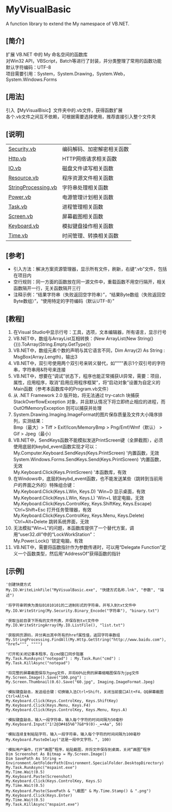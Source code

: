 # MyVisualBasic
A function library to extend the My namespace of VB.NET.  
  
## [简介]
扩展 VB.NET 中的 My 命名空间的函数库  
对Win32 API，VBScript，Batch等进行了封装，并分类整理了常用的函数功能  
默认字符编码：UTF-8  
项目需要引用：System，System.Drawing，System.Web，System.Windows.Forms  
  
## [用法]
引入【MyVisualBisic】文件夹中的.vb文件，获得函数扩展  
各个.vb文件之间互不依赖，可根据需要选择使用，推荐直接引入整个文件夹  
  
## [说明]
<table>
    <tr>
        <td><a href="MyVisualBisic\Security.vb">Security.vb</a></td>
		<td>编码解码、加密解密相关函数</td>
    </tr>
    <tr>
        <td><a href="MyVisualBisic\Http.vb">Http.vb</a></td>
		<td>HTTP网络请求相关函数</td>
    </tr>
    <tr>
        <td><a href="MyVisualBisic\IO.vb">IO.vb</a></td>
		<td>磁盘文件读写相关函数</td>
    </tr>
    <tr>
        <td><a href="MyVisualBisic\Resource.vb">Resource.vb</a></td>
		<td>程序资源文件相关函数</td>
    </tr>
    <tr>
        <td><a href="MyVisualBisic\StringProcessing.vb">StringProcessing.vb</a></td>
		<td>字符串处理相关函数</td>
    </tr>
    <tr>
        <td><a href="MyVisualBisic\Power.vb">Power.vb</a></td>
		<td>电源管理计划相关函数</td>
    </tr>
    <tr>
        <td><a href="MyVisualBisic\Task.vb">Task.vb</a></td>
		<td>进程管理相关函数</td>
    </tr>
    <tr>
        <td><a href="MyVisualBisic\Screen.vb">Screen.vb</a></td>
		<td>屏幕截图相关函数</td>
    </tr>
    <tr>
        <td><a href="MyVisualBisic\Keyboard.vb">Keyboard.vb</a></td>
		<td>模拟键盘操作相关函数</td>
    </tr>
    <tr>
        <td><a href="MyVisualBisic\Time.vb">Time.vb</a></td>
		<td>时间管理、转换相关函数</td>
    </tr>
</table>
  
## [参考]
- 引入方法：解决方案资源管理器，显示所有文件，刷新，右键“.vb”文件，包括在项目内  
- 空行规则：同一方面的函数放在同一源文件中，重载函数不用空行隔开，相关函数隔开一行，无关函数隔开三行  
- 注释示例：“结果字符串（失败返回空字符串）”，“结果Byte数组（失败返回空Byte数组）”，“使用特定的字符编码（默认UTF-8）”  
  
## [教程]
01. 在Visual Studio中显示行号：工具，选项，文本编辑器，所有语言，显示行号  
02. VB.NET中，数组与ArrayList互相转换：(New ArrayList(New String() {})).ToArray(String.Empty.GetType())  
03. VB.NET中，数组元素个数的声明与其它语言不同，Dim Array(2) As String : MsgBox(Array.Length)，输出3  
04. VB.NET中，双引号使用两个双引号来转义替代，如""""表示1个双引号的字符串，字符串用&符号来连接  
05. VB.NET中，想要在“调试”状态下，程序也能正常捕获UI异常，需要：项目，属性，应用程序，取消“启用应用程序框架”，将“启动对象”设置为自定义的Main函数（参考本函数库中的Program.vb文件）  
06. 从 .NET Framework 2.0 版开始，将无法通过 try-catch 块捕获 StackOverflowException 对象，并且默认情况下将立即终止相应的进程，而 OutOfMemoryException 则可以捕获并处理  
07. System.Drawing.Imaging.ImageFormat的图片保存质量及文件大小降序排列，实测结果：  
    Bmp（最大）> Tiff > Exif/Icon/MemoryBmp > Png/Emf/Wmf（默认） > Gif > Jpeg（最小）  
08. VB.NET中，SendKeys函数不能模拟发送PrintScreen键（全屏截图），必须使用底层的keybd_event函数实现才可以：  
    My.Computer.Keyboard.SendKeys(Keys.PrintScreen) '内置函数，无效  
    System.Windows.Forms.SendKeys.Send(Keys.PrintScreen) '内置函数，无效  
    My.Keyboard.Click(Keys.PrintScreen) '本函数库，有效  
09. 在Windows中，底层的keybd_event函数，也不能发送某些（跳转到当前用户的界面之外的）特殊组合键：  
    My.Keyboard.Click(Keys.LWin, Keys.D) 'Win+D 显示桌面，有效  
    My.Keyboard.Click(Keys.LWin, Keys.L) 'Win+L 锁定电脑，无效  
    My.Keyboard.Click(Keys.ControlKey, Keys.ShiftKey, Keys.Escape) 'Ctrl+Shift+Esc 打开任务管理器，有效  
    My.Keyboard.Click(Keys.ControlKey, Keys.Menu, Keys.Delete) 'Ctrl+Alt+Delete 跳转系统界面，无效  
10. 无法模拟“Win+L”的问题，本函数库提供了一个替代方案，调用“user32.dll”中的“LockWorkStation”：  
    My.Power.Lock() '锁定电脑，有效  
11. VB.NET中，需要将函数指针作为参数传递时，可以用“Delegate Function”定义一个函数类型，然后用“AddressOf”获得函数的指针  
  
## [示例]
	'创建快捷方式  
    My.IO.WriteLinkFile("MyVisualBasic.exe", "快捷方式名称.lnk", "参数", "描述")  
	
    '将字符串转换为类似01010101的二进制形式的字符串，并写入到txt文件中  
    My.IO.WriteString(My.Security.Binary_Encode("字符串"), "binary.txt")  
    
	'获取当前目录下所有的文件列表，并保存到txt文件中  
    My.IO.WriteStringArray(My.IO.ListFile(), "list.txt")  
    
	'获取网页源码，并分离出其中所有的href属性值，返回字符串数组  
    My.StringProcessing.FindAll(My.Http.GetString("http://www.baidu.com"), "href=""", """")  

	'打开和关闭记事本程序，在cmd窗口同步阻塞  
	My.Task.RunAsync("notepad") : My.Task.Run("cmd") : My.Task.KillAsync("notepad")  

	'将完整的屏幕截图保存为png文件，并将60%比例的屏幕缩略图保存为jpg文件  
	My.Screen.Image().Save("100.png") : My.Screen.Thumbnail(0.6).Save("60.jpg", Imaging.ImageFormat.Jpeg)  

	'模拟键盘敲击，发送组合键：切换输入法Ctrl+Shift，关闭当前窗口Alt+F4，QQ屏幕截图Ctrl+Alt+A  
	My.Keyboard.Click(Keys.ControlKey, Keys.ShiftKey)  
    My.Keyboard.Click(Keys.Menu, Keys.F4)  
    My.Keyboard.Click(Keys.ControlKey, Keys.Menu, Keys.A)  

	'模拟键盘敲击，输入一段字符串，输入每个字符的时间间隔为50毫秒  
	My.Keyboard.Input("1!2@3#4$5%6^7&8*9(0)-_=+Aa", 50)  

	'模拟连续复制粘贴字符，输入一段字符串，输入每个字符的时间间隔为100毫秒  
	My.Keyboard.PasteDelay("这是一段中文字符。", 100)  

	'模拟用户操作，打开“画图”程序，粘贴截图，并将文件保存到桌面，关闭“画图”程序
    Dim Screenshot As Bitmap = My.Screen.Image()
    Dim SavePath As String = Environment.GetFolderPath(Environment.SpecialFolder.DesktopDirectory)
    My.Task.RunAsync("mspaint.exe")
    My.Time.Wait(0.5)
    My.Keyboard.Paste(Screenshot)
    My.Keyboard.Click(Keys.ControlKey, Keys.S)
    My.Time.Wait(0.5)
    My.Keyboard.Paste(SavePath & "\截图" & My.Time.Stamp() & ".png")
    My.Keyboard.Click(Keys.Enter)
    My.Time.Wait(0.5)
    My.Task.KillAsync("mspaint.exe")